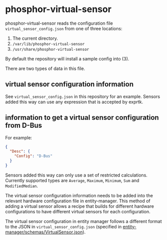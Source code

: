 # phosphor-virtual-sensor

phosphor-virtual-sensor reads the configuration file
`virtual_sensor_config.json` from one of three locations:

1. The current directory.
2. `/var/lib/phosphor-virtual-sensor`
3. `/usr/share/phosphor-virtual-sensor`

By default the repository will install a sample config into (3).

There are two types of data in this file.

## virtual sensor configuration information

See `virtual_sensor_config.json` in this repository for an example. Sensors
added this way can use any expression that is accepted by exprtk.

## information to get a virtual sensor configuration from D-Bus

For example:

```json
{
  "Desc": {
    "Config": "D-Bus"
  }
}
```

Sensors added this way can only use a set of restricted calculations. Currently
supported types are `Average`, `Maximum`, `Minimum`, `Sum` and `ModifiedMedian`.

The virtual sensor configuration information needs to be added into the relevant
hardware configuration file in entity-manager. This method of adding a virtual
sensor allows a recipe that builds for different hardware configurations to have
different virtual sensors for each configuration.

The virtual sensor configuration in entity manager follows a different format to
the JSON in `virtual_sensor_config.json` (specified in
[entity-manager/schemas/VirtualSensor.json](https://github.com/openbmc/entity-manager/blob/master/schemas/virtual_sensor.json)).
